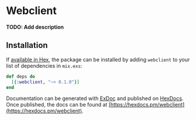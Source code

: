 # Webclient

**TODO: Add description**

## Installation

If [available in Hex](https://hex.pm/docs/publish), the package can be installed
by adding `webclient` to your list of dependencies in `mix.exs`:

```elixir
def deps do
  [{:webclient, "~> 0.1.0"}]
end
```

Documentation can be generated with [ExDoc](https://github.com/elixir-lang/ex_doc)
and published on [HexDocs](https://hexdocs.pm). Once published, the docs can
be found at [https://hexdocs.pm/webclient](https://hexdocs.pm/webclient).

